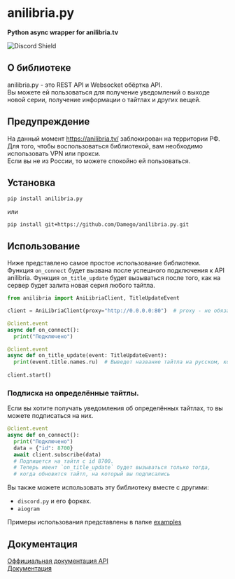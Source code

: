 # anilibria.py
**Python async wrapper for anilibria.tv**

![Discord Shield](https://discordapp.com/api/guilds/992384114667823194/widget.png?style=shield)

## О библиотеке
anilibria.py - это REST API и Websocket обёртка API. <br>
Вы можете ей пользоваться для получение уведомлений о выходе новой серии, получение информации о тайтлах и других вещей.

## Предупреждение
На данный момент https://anilibria.tv/ заблокирован на территории РФ. <br>
Для того, чтобы воспользоваться библиотекой, вам необходимо использовать VPN или прокси. <br>
Если вы не из России, то можете спокойно ей пользоваться.

## Установка

`pip install anilibria.py`

или

`pip install git+https://github.com/Damego/anilibria.py.git`

## Использование

Ниже представлено самое простое использование библиотеки. <br>
Функция `on_connect` будет вызвана после успешного подключения к API anilibria.
Функция `on_title_update` будет вызываться после того, как на сервер будет залита новая серия любого тайтла. <br>

```py
from anilibria import AniLibriaClient, TitleUpdateEvent

client = AniLibriaClient(proxy="http://0.0.0.0:80")  # proxy - не обязательный аргумент

@client.event
async def on_connect():
  print("Подключено")

@client.event
async def on_title_update(event: TitleUpdateEvent):
  print(event.title.names.ru)  # Выведет название тайтла на русском, который обновили.
  
client.start()
```

### Подписка на определённые тайтлы.

Если вы хотите получать уведомления об определённых тайтлах, то вы можете подписаться на них. <br>

```py
@client.event
async def on_connect():
  print("Подключено")
  data = {"id": 8700}
  await client.subscribe(data)
  # Подпишется на тайтл с id 8700.
  # Теперь ивент `on_title_update` будет вызываться только тогда, 
  # когда обновится тайтл, на который вы подписались

```
Вы также можете использовать эту библиотеку вместе с другими:
- `discord.py` и его форках.
- `aiogram`

Примеры использования представлены в папке [examples](https://github.com/Damego/anilibria.py/tree/main/examples)

## Документация
[Оффициальная документация API](https://github.com/anilibria/docs/blob/master/api_v2.md) <br>
[Документация](https://anilibriapy.readthedocs.io/ru/latest/)
